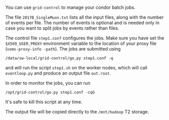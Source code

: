 You can use `grid-control` to manage your condor batch jobs.

The file `2017B_SingleMuon.txt` lists all the input files, along with the
number of events per file. The number of events is optional and is needed
only in case you want to split jobs by events rather than files.

The control file `step1.conf` configures the jobs. Make sure you have set the
`$X509_USER_PROXY` environment variable to the location of your proxy file (`voms-proxy-info -path`).
The jobs are submitted using

~~~
/data/sw-local/grid-control/go.py step1.conf -q
~~~
and will run the script `step1.sh` on the worker nodes, which will call `eventloop.py` and produce an output file `out.root`.

In order to monitor the jobs, you can run
~~~
/opt/grid-control/go.py step1.conf -cqG
~~~
It's safe to kill this script at any time.

The output file will be copied directly to the `/mnt/hadoop` T2 storage.
